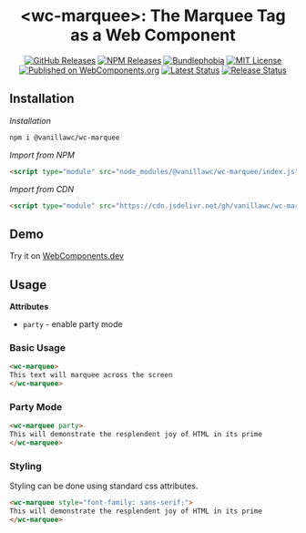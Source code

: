 <h1 align="center">&lt;wc-marquee&gt;: The Marquee Tag as a Web Component</h1>

<div align="center">
  <a href="https://github.com/vanillawc/wc-marquee/releases"><img src="https://badgen.net/github/tag/vanillawc/wc-marquee" alt="GitHub Releases"></a>
  <a href="https://www.npmjs.com/package/@vanillawc/wc-marquee"><img src="https://badgen.net/npm/v/@vanillawc/wc-marquee" alt="NPM Releases"></a>
  <a href="https://bundlephobia.com/result?p=@vanillawc/wc-marquee"><img src="https://badgen.net/bundlephobia/minzip/@vanillawc/wc-marquee" alt="Bundlephobia"></a>
  <a href="https://raw.githubusercontent.com/vanillawc/wc-marquee/master/LICENSE"><img src="https://badgen.net/github/license/vanillawc/wc-marquee" alt="MIT License"></a>
  <a href="https://www.webcomponents.org/element/vanillawc/wc-marquee"><img src="https://img.shields.io/badge/webcomponents.org-published-blue.svg" alt="Published on WebComponents.org"></a>
  <a href="https://github.com/vanillawc/wc-marquee/actions"><img src="https://github.com/vanillawc/wc-marquee/workflows/Latest/badge.svg" alt="Latest Status"></a>
  <a href="https://github.com/vanillawc/wc-marquee/actions"><img src="https://github.com/vanillawc/wc-marquee/workflows/Release/badge.svg" alt="Release Status"></a>
</div>

## Installation

*Installation*
```sh
npm i @vanillawc/wc-marquee
```

*Import from NPM*
```html
<script type="module" src="node_modules/@vanillawc/wc-marquee/index.js"></script>
```

*Import from CDN*
```html
<script type="module" src="https://cdn.jsdelivr.net/gh/vanillawc/wc-marquee/index.js"></script>
```

## Demo

Try it on [WebComponents.dev](https://webcomponents.dev/edit/xHimVOHvwKeM64huCe18?sv=1&pm=1)

## Usage

**Attributes**

- `party` - enable party mode

### Basic Usage

```html
<wc-marquee>
This text will marquee across the screen
</wc-marquee>
```

### Party Mode

```html
<wc-marquee party>
This will demonstrate the resplendent joy of HTML in its prime
</wc-marquee>
```

### Styling

Styling can be done using standard css attributes.

```html
<wc-marquee style="font-family: sans-serif;">
This will demonstrate the resplendent joy of HTML in its prime
</wc-marquee>
```
